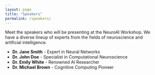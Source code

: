 ```yaml
---
layout: page
title: "Speakers"
permalink: /speakers/
---
```



Meet the speakers who will be presenting at the NeuroAI Workshop. We have a diverse lineup of experts from the fields of neuroscience and artificial intelligence.

- **Dr. Jane Smith** - Expert in Neural Networks
- **Dr. John Doe** - Specialist in Computational Neuroscience
- **Dr. Emily White** - Renowned AI Researcher
- **Dr. Michael Brown** - Cognitive Computing Pioneer